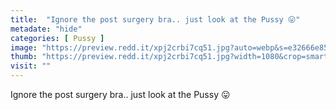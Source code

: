 ```yaml
---
title:  "Ignore the post surgery bra.. just look at the Pussy 😛"
metadate: "hide"
categories: [ Pussy ]
image: "https://preview.redd.it/xpj2crbi7cq51.jpg?auto=webp&s=e32666e85fb8c9e79eec54e10bc01205e847762f"
thumb: "https://preview.redd.it/xpj2crbi7cq51.jpg?width=1080&crop=smart&auto=webp&s=7bc7fdb5b64352577f2ce18275ee08d8492a576b"
visit: ""
---
```

Ignore the post surgery bra.. just look at the Pussy 😛
